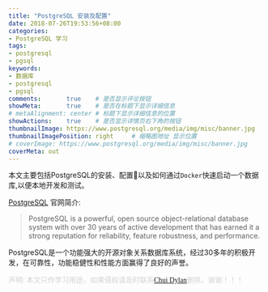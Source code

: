 ```yaml
---
title: "PostgreSQL 安装及配置"
date: 2018-07-26T19:53:56+08:00
categories:
- PostgreSQL 学习
tags:
- postgresql
- pgsql
keywords:
- 数据库
- postgresql
- pgsql
comments:       true    # 是否显示评论按钮
showMeta:       true    # 是否在标题下显示详细信息
# metaAlignment: center # 标题下显示详细信息的位置
showActions:    true    # 是否显示详情页右下角的按钮
thumbnailImage: https://www.postgresql.org/media/img/misc/banner.jpg    # 缩略图地址
thumbnailImagePosition: right     # 缩略图地址 显示位置
# coverImage: https://www.postgresql.org/media/img/misc/banner.jpg
coverMeta: out
---
```


本文主要包括PostgreSQL的安装、配置以及如何通过`Docker`快速启动一个数据库,以便本地开发和测试。

<!--more-->

[PostgreSQL](https://www.postgresql.org/) 官网简介: 

> PostgreSQL is a powerful, open source object-relational database system with over 30 years of active development that has earned it a strong reputation for reliability, feature robustness, and performance.

PostgreSQL是一个功能强大的开源对象关系数据库系统，经过30多年的积极开发，在可靠性，功能稳健性和性能方面赢得了良好的声誉。






<font face="Microsoft YaHe" color="lightgray">声明: 本文只作学习用途，如果侵权请及时联系<a href="mailto:chuidylan@gmail.com">Chui Dylan</a>删除，谢谢！！！</font>